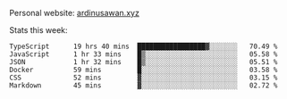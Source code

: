 Personal website: [ardinusawan.xyz](https://ardinusawan.xyz)

Stats this week:
<!--START_SECTION:waka-->

```text
TypeScript      19 hrs 40 mins  █████████████████▓░░░░░░░   70.49 %
JavaScript      1 hr 33 mins    █▒░░░░░░░░░░░░░░░░░░░░░░░   05.58 %
JSON            1 hr 32 mins    █▒░░░░░░░░░░░░░░░░░░░░░░░   05.51 %
Docker          59 mins         █░░░░░░░░░░░░░░░░░░░░░░░░   03.58 %
CSS             52 mins         ▓░░░░░░░░░░░░░░░░░░░░░░░░   03.15 %
Markdown        45 mins         ▓░░░░░░░░░░░░░░░░░░░░░░░░   02.72 %
```

<!--END_SECTION:waka-->
